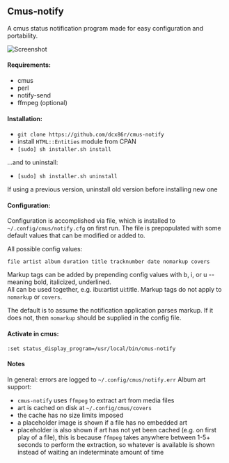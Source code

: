 ## Cmus-notify

A cmus status notification program made for easy configuration and portability.

![Screenshot](https://raw.githubusercontent.com/dcx86r/dotfiles/master/ntfyscrt.jpg)

#### Requirements:

* cmus
* perl
* notify-send
* ffmpeg (optional)

#### Installation:

* `git clone https://github.com/dcx86r/cmus-notify`  
* install `HTML::Entities` module from CPAN
* `[sudo] sh installer.sh install`

...and to uninstall:  
* `[sudo] sh installer.sh uninstall`

If using a previous version, uninstall old version before installing new one

#### Configuration:

Configuration is accomplished via file, which is installed to `~/.config/cmus/notify.cfg`
on first run. The file is prepopulated with some default values that can be modified or
added to.

All possible config values:

`file artist album duration title tracknumber date nomarkup covers`

Markup tags can be added by prepending config values with b, i, or u -- meaning bold, italicized, underlined.  
All can be used together, e.g. ibu:artist ui:title. Markup tags do not apply to `nomarkup` or `covers`.

The default is to assume the notification application parses markup. If it does not, then `nomarkup` should be supplied in the config file.

#### Activate in cmus:

`:set status_display_program=/usr/local/bin/cmus-notify`

#### Notes

In general: errors are logged to `~/.config/cmus/notify.err`
Album art support:  
* `cmus-notify` uses `ffmpeg` to extract art from media files
* art is cached on disk at `~/.config/cmus/covers`
* the cache has no size limits imposed
* a placeholder image is shown if a file has no embedded art
* placeholder is also shown if art has not yet been cached (e.g. on first play 
of a file), this is because `ffmpeg` takes anywhere between 1-5+ seconds to
perform the extraction, so whatever is available is shown instead of waiting
an indeterminate amount of time
